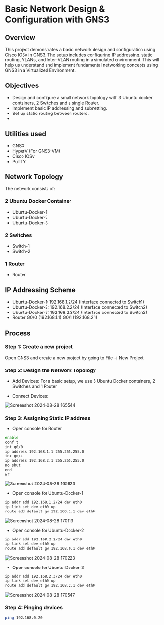 # Basic Network Design & Configuration with GNS3
## Overview
This project demonstrates a basic network design and configuration using Cisco IOSv in GNS3. The setup includes configuring IP addressing, static routing, VLANs, and Inter-VLAN routing in a simulated environment. This will help us understand and implement fundamental networking concepts using GNS3 in a Virtualized Environment.
## Objectives
- Design and configure a small network topology with 3 Ubuntu docker containers, 2 Switches and a single Router.
- Implement basic IP addressing and subnetting.
- Set up static routing between routers.
- 
## Utilities used
- GNS3
- HyperV (For GNS3-VM)
- Cisco IOSv
- PuTTY
## Network Topology
The network consists of:
### 2 Ubuntu Docker Container
- Ubuntu-Docker-1
- Ubuntu-Docker-2
- Ubuntu-Docker-3
### 2 Switches
- Switch-1
- Switch-2
### 1 Router
- Router
## IP Addressing Scheme
- Ubuntu-Docker-1: 192.168.1.2/24 (Interface connected to Switch1)
- Ubuntu-Docker-2: 192.168.2.2/24 (Interface connected to Switch2)
- Ubuntu-Docker-3: 192.168.2.3/24 (Interface connected to Switch2)
- Router G0/0 (192.168.1.1)
         G0/1 (192.168.2.1)

## Process
### Step 1: Create a new project
Open GNS3 and create a new project by going to File -> New Project
### Step 2: Design the Network Topology

- Add Devices:
For a basic setup, we use 3 Ubuntu Docker containers, 2 Switches and 1 Router

- Connect Devices:

![Screenshot 2024-08-28 165544](https://github.com/user-attachments/assets/29ed5fb1-d82d-473c-b4d7-bf97d9eead36)

### Step 3: Assigning Static IP address
- Open console for Router

```sh
enable
conf t
int g0/0
ip address 192.168.1.1 255.255.255.0
int g0/1
ip address 192.168.2.1 255.255.255.0
no shut
end
wr
```
![Screenshot 2024-08-28 165923](https://github.com/user-attachments/assets/58a84d75-b6d2-474a-b00b-89817abb9bb1)

- Open console for Ubuntu-Docker-1

```sh
ip addr add 192.168.1.2/24 dev eth0
ip link set dev eth0 up
route add default gw 192.168.1.1 dev eth0
```
![Screenshot 2024-08-28 170113](https://github.com/user-attachments/assets/dba0f14b-db55-42ac-9a6f-fb90b967056f)

- Open console for Ubuntu-Docker-2

```sh
ip addr add 192.168.2.2/24 dev eth0
ip link set dev eth0 up
route add default gw 192.168.0.1 dev eth0
```

![Screenshot 2024-08-28 170223](https://github.com/user-attachments/assets/f33e31fd-b302-469a-9cc0-69a4c0b204c5)

- Open console for Ubuntu-Docker-3

```sh
ip addr add 192.168.2.3/24 dev eth0
ip link set dev eth0 up
route add default gw 192.168.2.1 dev eth0
```
![Screenshot 2024-08-28 170547](https://github.com/user-attachments/assets/78d09f43-52ad-49b7-98b1-cf17a4167824)

### Step 4: Pinging devices

```sh
ping 192.168.0.20
```
